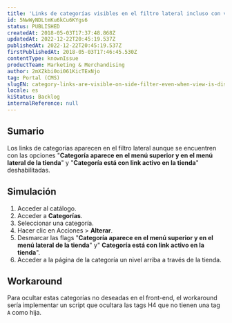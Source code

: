 ```yaml
---
title: 'Links de categorías visibles en el filtro lateral incluso con vista deshabilitada'
id: 5NwWyNDLtmKu6kCu6KYgs6
status: PUBLISHED
createdAt: 2018-05-03T17:37:48.868Z
updatedAt: 2022-12-22T20:45:19.537Z
publishedAt: 2022-12-22T20:45:19.537Z
firstPublishedAt: 2018-05-03T17:46:45.530Z
contentType: knownIssue
productTeam: Marketing & Merchandising
author: 2mXZkbi0oi061KicTExNjo
tag: Portal (CMS)
slugEN: category-links-are-visible-on-side-filter-even-when-view-is-disabled
locale: es
kiStatus: Backlog
internalReference: null
---
```


## Sumario

Los links de categorías aparecen en el filtro lateral aunque se encuentren con las opciones "__Categoría aparece en el menú superior y en el menú lateral de la tienda__" y "__Categoría está con link activo en la tienda__" deshabilitadas.

## Simulación

1. Acceder al catálogo.
2. Acceder a __Categorías__.
3. Seleccionar una categoría.
4. Hacer clic en Acciones > __Alterar__.
5. Desmarcar las flags "__Categoría aparece en el menú superior y en el menú lateral de la tienda__" y" __Categoría está con link activo en la tienda__".
6. Acceder a la página de la categoría un nivel arriba a través de la tienda.

## Workaround

Para ocultar estas categorías no deseadas en el front-end, el workaround sería implementar un script que ocultara las tags H4 que no tienen una tag `A` como hija.


